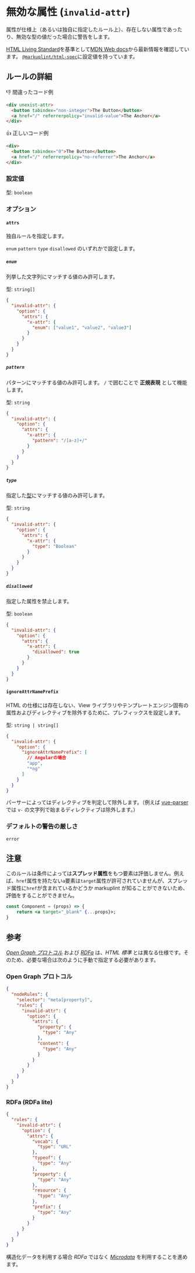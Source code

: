 # 無効な属性 (`invalid-attr`)

属性が仕様上（あるいは独自に指定したルール上）、存在しない属性であったり、無効な型の値だった場合に警告をします。

[HTML Living Standard](https://momdo.github.io/html/)を基準として[MDN Web docs](https://developer.mozilla.org/ja/docs/Web/HTML)から最新情報を確認しています。 [`@markuplint/html-spec`](https://github.com/markuplint/markuplint/tree/main/packages/%40markuplint/html-spec/src/attributes)に設定値を持っています。

## ルールの詳細

👎 間違ったコード例

```html
<div unexist-attr>
  <button tabindex="non-integer">The Button</button>
  <a href="/" referrerpolicy="invalid-value">The Anchor</a>
</div>
```

👍 正しいコード例

```html
<div>
  <button tabindex="0">The Button</button>
  <a href="/" referrerpolicy="no-referrer">The Anchor</a>
</div>
```

### 設定値

型: `boolean`

### オプション

#### `attrs`

独自ルールを指定します。

`enum` `pattern` `type` `disallowed` のいずれかで設定します。

##### `enum`

列挙した文字列にマッチする値のみ許可します。

型: `string[]`

```json
{
  "invalid-attr": {
    "option": {
      "attrs": {
        "x-attr": {
          "enum": ["value1", "value2", "value3"]
        }
      }
    }
  }
}
```

##### `pattern`

パターンにマッチする値のみ許可します。 `/` で囲むことで **正規表現** として機能します。

型: `string`

```json
{
  "invalid-attr": {
    "option": {
      "attrs": {
        "x-attr": {
          "pattern": "/[a-z]+/"
        }
      }
    }
  }
}
```

##### `type`

指定した[型](https://markuplint.dev/types)にマッチする値のみ許可します。

型: `string`

```json
{
  "invalid-attr": {
    "option": {
      "attrs": {
        "x-attr": {
          "type": "Boolean"
        }
      }
    }
  }
}
```

##### `disallowed`

指定した属性を禁止します。

型: `boolean`

```json
{
  "invalid-attr": {
    "option": {
      "attrs": {
        "x-attr": {
          "disallowed": true
        }
      }
    }
  }
}
```

#### `ignoreAttrNamePrefix`

HTML の仕様には存在しない、View ライブラリやテンプレートエンジン固有の属性およびディレクティブを除外するために、プレフィックスを設定します。

型: `string | string[]`

```json
{
  "invalid-attr": {
    "option": {
      "ignoreAttrNamePrefix": [
        // Angularの場合
        "app",
        "*ng"
      ]
    }
  }
}
```

パーサーによってはディレクティブを判定して除外します。（例えば [vue-parser](https://github.com/markuplint/markuplint/tree/main/packages/@markuplint/vue-parser) では `v-` の文字列で始まるディレクティブは除外します。）

### デフォルトの警告の厳しさ

`error`

## 注意

このルールは条件によっては**スプレッド属性**をもつ要素は評価しません。例えば、`href`属性を持たない`a`要素は`target`属性が許可されていませんが、スプレッド属性に`href`が含まれているかどうか markuplint が知ることができないため、評価をすることができません。

```jsx
const Component = (props) => {
	return <a target="_blank" {...props}>;
}
```

## 参考

_[Open Graph プロトコル](https://ogp.me/)_ および _[RDFa](https://rdfa.info/)_ は、_HTML 標準_ とは異なる仕様です。そのため、必要な場合は次のように手動で指定する必要があります。

### Open Graph プロトコル

```json
{
  "nodeRules": {
    "selector": "meta[property]",
    "rules": {
      "invalid-attr": {
        "option": {
          "attrs": {
            "property": {
              "type": "Any"
            },
            "content": {
              "type": "Any"
            }
          }
        }
      }
    }
  }
}
```

### RDFa (RDFa lite)

```json
{
  "rules": {
    "invalid-attr": {
      "option": {
        "attrs": {
          "vocab": {
            "type": "URL"
          },
          "typeof": {
            "type": "Any"
          },
          "property": {
            "type": "Any"
          },
          "resource": {
            "type": "Any"
          },
          "prefix": {
            "type": "Any"
          }
        }
      }
    }
  }
}
```

構造化データを利用する場合 _RDFa_ ではなく _[Microdata](https://developer.mozilla.org/en-US/docs/Web/HTML/Microdata)_ を利用することを進めます。
